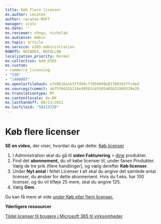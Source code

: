 ```yaml
---
title: Køb flere licenser
ms.author: cmcatee
author: cmcatee-MSFT
manager: scotv
ms.date: ''
ms.reviewer: shegu, nicholak
ms.audience: Admin
ms.topic: article
ms.service: o365-administration
ROBOTS: NOINDEX, NOFOLLOW
localization_priority: Normal
ms.collection: Adm_O365
ms.custom:
- commerce_licensing
- "530"
- "1400007"
ms.openlocfilehash: e7d9616a1e3ff499cf7859699e837893927fcded
ms.sourcegitcommit: ab75f66355116e995b3cb5505465b31989339e28
ms.translationtype: MT
ms.contentlocale: da-DK
ms.lasthandoff: 08/13/2021
ms.locfileid: "58313728"
---
```

# <a name="buy-additional-licenses"></a>Køb flere licenser

**SE en video,** der viser, hvordan du gør dette: [Køb licenser](https://go.microsoft.com/fwlink/p/?linkid=2154857)

1. I Administration skal du gå til **siden Fakturering**  >  [dine](https://go.microsoft.com/fwlink/p/?linkid=842054) produkter.
2. Find det **abonnement,** du vil købe licenser til, under fanen Produkter. Vælg de tre prik (flere handlinger), og vælg derefter **Køb licenser**.
3. Under **Nyt antal** i feltet Licenser **i** alt skal du angive det samlede antal licenser, du ønsker for dette abonnement. Hvis du f.eks. har 100 licenser, og du vil tilføje 25 mere, skal du angive 125.
4. Vælg **Gem**.

Du kan få mere at vide [under Køb eller fjern licenser.](https://docs.microsoft.com/microsoft-365/commerce/licenses/buy-licenses)

**Yderligere ressourcer**

[Tildel licenser til brugere i Microsoft 365 til virksomheder](https://docs.microsoft.com/microsoft-365/admin/manage/assign-licenses-to-users)